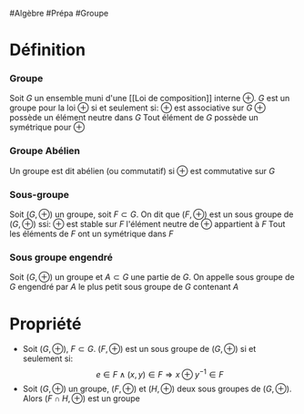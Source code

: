 #Algèbre #Prépa #Groupe 
# Définition

### Groupe
Soit $G$ un ensemble muni d'une [[Loi de composition]] interne $\oplus$. $G$ est un groupe pour la loi $\oplus$ si et seulement si:
	$\oplus$ est associative sur $G$
	$\oplus$ possède un élément neutre dans $G$
	Tout élément de $G$ possède un symétrique pour $\oplus$

### Groupe Abélien

Un groupe est dit abélien (ou commutatif) si $\oplus$ est commutative sur $G$

### Sous-groupe

Soit $(G, \oplus)$ un groupe, soit $F \subset G$. On dit que $(F, \oplus)$ est un sous groupe de $(G, \oplus)$ ssi:
	$\oplus$ est stable sur $F$
	l'élément neutre de $\oplus$ appartient à $F$
	Tout les éléments de $F$ ont un symétrique dans $F$

### Sous groupe engendré

Soit $(G,\oplus)$ un groupe et $A \subset G$ une partie de $G$. On appelle sous groupe de $G$ engendré par $A$ le plus petit sous groupe de $G$ contenant $A$

# Propriété
- Soit $(G, \oplus)$, $F \subset G$. $(F, \oplus)$ est un sous groupe de $(G, \oplus)$ si et seulement si:$$e \in F \wedge (x,y) \in F \Rightarrow x \oplus y^{-1} \in F$$
- Soit $(G,\oplus)$ un groupe, $(F,\oplus)$ et $(H,\oplus)$ deux sous groupes de $(G,\oplus)$. Alors $(F \cap H, \oplus)$ est un groupe
